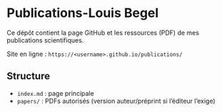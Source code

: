 # Publications-Louis Begel

Ce dépôt contient la page GitHub et les ressources (PDF) de mes publications scientifiques.

Site en ligne : `https://<username>.github.io/publications/`

## Structure
- `index.md` : page principale
- `papers/` : PDFs autorisés (version auteur/préprint si l’éditeur l’exige)

